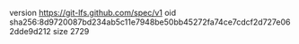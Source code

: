 version https://git-lfs.github.com/spec/v1
oid sha256:8d9720087bd234ab5c11e7948be50bb45272fa74ce7cdcf2d727e062dde9d212
size 2729
